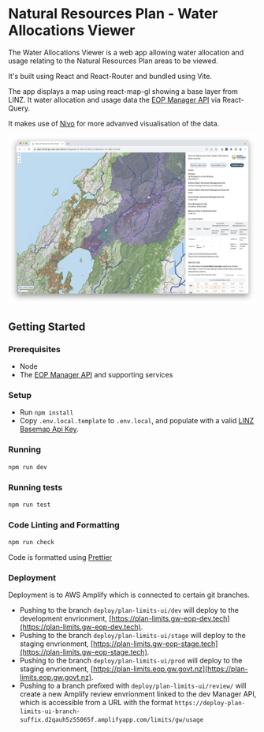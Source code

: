 # Natural Resources Plan - Water Allocations Viewer

The Water Allocations Viewer is a web app allowing water allocation and usage relating to the Natural Resources Plan areas to be viewed.

It's built using React and React-Router and bundled using Vite.

The app displays a map using react-map-gl showing a base layer from LINZ. It water allocation and usage data the [EOP Manager API](../Manager/) via React-Query.

It makes use of [Nivo](https://nivo.rocks) for more advanved visualisation of the data.

![Screenshot the App](./plan-limits-ui-screenshot.png)

## Getting Started

### Prerequisites

* Node
* The [EOP Manager API](../Manager/) and supporting services

### Setup
- Run `npm install`
- Copy `.env.local.template` to `.env.local`, and populate with a valid [LINZ Basemap Api Key](https://basemaps.linz.govt.nz).

### Running
```bash
npm run dev
```

### Running tests
```bash
npm run test
```

### Code Linting and Formatting
```bash
npm run check
```

Code is formatted using [Prettier](https://github.com/diffplug/spotless)

### Deployment
Deployment is to AWS Amplify which is connected to certain git branches.

- Pushing to the branch `deploy/plan-limits-ui/dev` will deploy to the development envrionment, [https://plan-limits.gw-eop-dev.tech](https://plan-limits.gw-eop-dev.tech).
- Pushing to the branch `deploy/plan-limits-ui/stage` will deploy to the staging envrionment, [https://plan-limits.gw-eop-stage.tech](https://plan-limits.gw-eop-stage.tech).
- Pushing to the branch `deploy/plan-limits-ui/prod` will deploy to the staging envrionment, [https://plan-limits.eop.gw.govt.nz](https://plan-limits.eop.gw.govt.nz).
- Pushing to a branch prefixed with `deploy/plan-limits-ui/review/` will create a new Amplify review envrionment linked to the dev Manager API, which is accessible from a URL with the format `https://deploy-plan-limits-ui-branch-suffix.d2qauh5z55065f.amplifyapp.com/limits/gw/usage`
